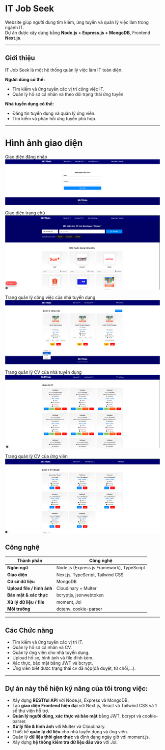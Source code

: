 # IT Job Seek

Website giúp người dùng tìm kiếm, ứng tuyển và quản lý việc làm trong ngành IT.  
Dự án được xây dựng bằng **Node.js + Express.js + MongoDB**, Frontend **Next.js**.


---

## Giới thiệu

IT Job Seek là một hệ thống quản lý việc làm IT toàn diện.

**Người dùng có thể:**
- Tìm kiếm và ứng tuyển các vị trí công việc IT.
- Quản lý hồ sơ cá nhân và theo dõi trạng thái ứng tuyển.

**Nhà tuyển dụng có thể:**
- Đăng tin tuyển dụng và quản lý ứng viên.
- Tìm kiếm và phản hồi ứng tuyển phù hợp.

---
# Hình ảnh giao diện
Giao diện đăng nhập 
![alt text](./public/assets/images/image-1.png)

Giao diện trang chủ 
![alt text](./public/assets/images/image.png)

Trang quản lý công việc của nhà tuyển dụng
![alt text](./public/assets/images/image-2.png)

Trang quản lý CV  của nhà tuyển dụng
![alt text](./public/assets//images/image-3.png)

Trang quản lý CV của ứng viên
![alt text](./public/assets/images/image-4.png)


## Công nghệ

| Thành phần                 | Công nghệ                              |
|----------------------------|---------------------------------------|
| **Ngôn ngữ**               | Node.js (Express.js Framework), TypeScript |
| **Giao diện**              | Next.js, TypeScript, Tailwind CSS     |
| **Cơ sở dữ liệu**          | MongoDB                               |
| **Upload file / hình ảnh** | Cloudinary + Multer                   |
| **Bảo mật & xác thực**     | bcryptjs, jsonwebtoken                |
| **Xử lý dữ liệu / file**   | moment, Joi                           |
| **Môi trường**             | dotenv, cookie-parser                  |

---

## Các Chức năng 

- Tìm kiếm và ứng tuyển các vị trí IT.  
- Quản lý hồ sơ cá nhân và CV.  
- Quản lý ứng viên cho nhà tuyển dụng.  
- Upload hồ sơ, hình ảnh và file đính kèm.  
- Xác thực, bảo mật bằng JWT và bcrypt.  
- Ứng viên biết được trạng thái cv đã nộp(đã duyệt, từ chối,...).

---



## Dự án này thể hiện kỹ năng của tôi trong việc:

- Xây dựng **RESTful API** với Node.js, Express và MongoDB.  
- Tạo **giao diện Frontend hiện đại** với Next.js, React và Tailwind CSS và 1 số thư viện hỗ trợ.  
- **Quản lý người dùng, xác thực và bảo mật** bằng JWT, bcrypt và cookie-parser.  
- **Xử lý file & hình ảnh** với Multer và Cloudinary.  
- Thiết kế **quản lý dữ liệu** cho nhà tuyển dụng và ứng viên.  
- Quản lý **dữ liệu thời gian thực** và định dạng ngày giờ với moment.js.  
- Xây dựng **hệ thống kiểm tra dữ liệu đầu vào** với Joi.  